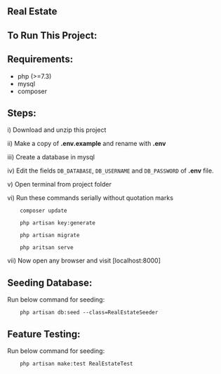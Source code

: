 ## Real Estate ##

## To Run This Project: ##

Requirements:
-------------

 * php (>=7.3)
 * mysql
 * composer

Steps:
------

 i)  Download and unzip this project

 ii) Make a copy of **.env.example** and rename with **.env**

 iii) Create a database in mysql

 iv) Edit the fields `DB_DATABASE`, `DB_USERNAME` and `DB_PASSWORD` of **.env** file.

 v) Open terminal from project folder

 vi) Run these commands serially without quotation marks

```
    composer update
```

```
    php artisan key:generate
```

```
    php artisan migrate
```

```
    php aritsan serve
```

 vii) Now open any browser and visit [localhost:8000]

Seeding Database:
------

Run below command for seeding:

```
    php artisan db:seed --class=RealEstateSeeder
```

Feature Testing:
------

Run below command for seeding:

```
    php artisan make:test RealEstateTest
```
